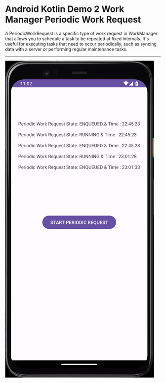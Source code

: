 # Android Kotlin Demo 2 Work Manager Periodic Work Request

A PeriodicWorkRequest is a specific type of work request in WorkManager that allows you to schedule a task to be repeated at fixed intervals. It's useful for executing tasks that need to occur periodically, such as syncing data with a server or performing regular maintenance tasks.

---

[![Vaibhav Mojidra - 1.jpeg](https://raw.githubusercontent.com/VaibhavMojidra/Android-Kotlin---Demo-2-Work-Manager-Periodic-Work-Request/master/screenshots/1.jpeg "Vaibhav Mojidra")](https://vaibhavmojidra.github.io/site/)